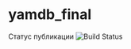 # yamdb_final
Статус публикации
![Build Status](https://github.com/VladimirSolomakha/yamdb_final/actions/workflows/yamdb_workflow.yml/badge.svg)
